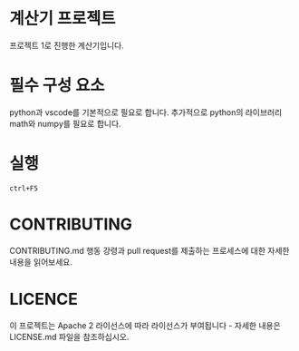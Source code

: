 # 계산기 프로젝트
프로젝트 1로 진행한 계산기입니다.

# 필수 구성 요소
python과 vscode를 기본적으로 필요로 합니다.
추가적으로 python의 라이브러리 math와 numpy를 필요로 합니다.

# 실행
```
ctrl+F5
```

# CONTRIBUTING
CONTRIBUTING.md 행동 강령과 pull request를 제출하는 프로세스에 대한 자세한 내용을 읽어보세요.

# LICENCE
이 프로젝트는 Apache 2 라이선스에 따라 라이선스가 부여됩니다 - 자세한 내용은 LICENSE.md 파일을 참조하십시오.
